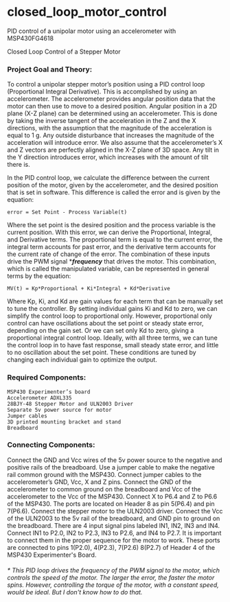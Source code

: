 # closed_loop_motor_control
PID control of a unipolar motor using an accelerometer with MSP430FG4618

Closed Loop Control of a Stepper Motor

### Project Goal and Theory:

To control a unipolar stepper motor’s position using a PID control loop (Proportional Integral Derivative). This is accomplished by using an accelerometer. The accelerometer provides angular position data that the motor can then use to move to a desired position.
Angular position in a 2D plane (X-Z plane) can be determined using an accelerometer. This is done by taking the inverse tangent of the acceleration in the Z and the X directions, with the assumption that the magnitude of the acceleration is equal to 1 g. Any outside disturbance that increases the magnitude of the acceleration will introduce error. We also assume that the accelerometer’s X and Z vectors are perfectly aligned in the X-Z plane of 3D space. Any tilt in the Y direction introduces error, which increases with the amount of tilt there is.

In the PID control loop, we calculate the difference between the current position of the motor, given by the accelerometer, and the desired position that is set in software. This difference is called the error and is given by the equation:

```
error = Set Point - Process Variable(t) 
```

Where the set point is the desired position and the process variable is the current position. 
With this error, we can derive the Proportional, Integral, and Derivative terms. The proportional term is equal to the current error, the integral term accounts for past error, and the derivative term accounts for the current rate of change of the error. The combination of these inputs drive the PWM signal \****frequency*** that drives the motor. This combination, which is called the manipulated variable, can be represented in general terms by the equation:

```
MV(t) = Kp*Proportional + Ki*Integral + Kd*Derivative
```

Where Kp, Ki, and Kd are gain values for each term that can be manually set to tune the controller. By setting individual gains Ki and Kd to zero, we can simplify the control loop to proportional only. However, proportional only control can have oscillations about the set point or steady state error, depending on the gain set. Or we can set only Kd to zero, giving a proportional integral control loop. Ideally, with all three terms, we can tune the control loop in to have fast response, small steady state error, and little to no oscillation about the set point. These conditions are tuned by changing each individual gain to optimize the output.

### Required Components:
```
MSP430 Experimenter’s board
Accelerometer ADXL335
28BJY-48 Stepper Motor and ULN2003 Driver
Separate 5v power source for motor
Jumper cables
3D printed mounting bracket and stand
Breadboard
```

### Connecting Components:

Connect the GND and Vcc wires of the 5v power source to the negative and positive rails of the breadboard. Use a jumper cable to make the negative rail common ground with the MSP430. Connect jumper cables to the accelerometer’s GND, Vcc, X and Z pins. Connect the GND of the accelerometer to common ground on the breadboard and Vcc of the accelerometer to the Vcc of the MSP430. Connect X to P6.4 and Z to P6.6 of the MSP430. The ports are located on Header 8 as pin 5(P6.4) and pin 7(P6.6). Connect the stepper motor to the ULN2003 driver. Connect the Vcc of the ULN2003 to the 5v rail of the breadboard, and GND pin to ground on the breadboard. There are 4 input signal pins labeled IN1, IN2, IN3 and IN4. Connect IN1 to P2.0, IN2 to P2.3, IN3 to P2.6, and IN4 to P2.7. It is important to connect them in the proper sequence for the motor to work. These ports are connected to pins 1(P2.0), 4(P2.3), 7(P2.6) 8(P2.7) of Header 4 of the MSP430 Experimenter's Board. 

###### \* This PID loop drives the frequency of the PWM signal to the motor, which controls the speed of the motor. The larger the error, the faster the motor spins. However, controlling the torque of the motor, with a constant speed, would be ideal. But I don't know how to do that.
